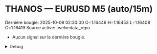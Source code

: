 # THANOS — EURUSD M5 (auto/15m)
Dernière bougie: 2025-10-09 02:30:00  O=1.16449  H=1.16453  L=1.16408  C=1.16419
Source active: twelvedata_repo

- Aucun signal sur la dernière bougie.

<details><summary>Debug</summary>

- TD_API_KEY manquant.

</details>